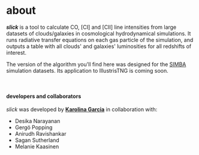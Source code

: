 # about

**_slick_** is a tool to calculate CO, [CI] and [CII] line intensities from large datasets of clouds/galaxies in cosmological hydrodynamical simulations. It runs radiative transfer equations on each gas particle of the simulation, and outputs a table with all clouds' and galaxies' luminosities for all redshifts of interest.

The version of the algorithm you'll find here was designed for the [SIMBA](http://simba.roe.ac.uk/) simulation datasets. Its application to IllustrisTNG is coming soon.

<br>

#### developers and collaborators

*slick* was developed by **[Karolina Garcia](https://karolinagarcia.github.io/)** in collaboration with:
- Desika Narayanan
- Gergö Popping
- Anirudh Ravishankar
- Sagan Sutherland
- Melanie Kaasinen
